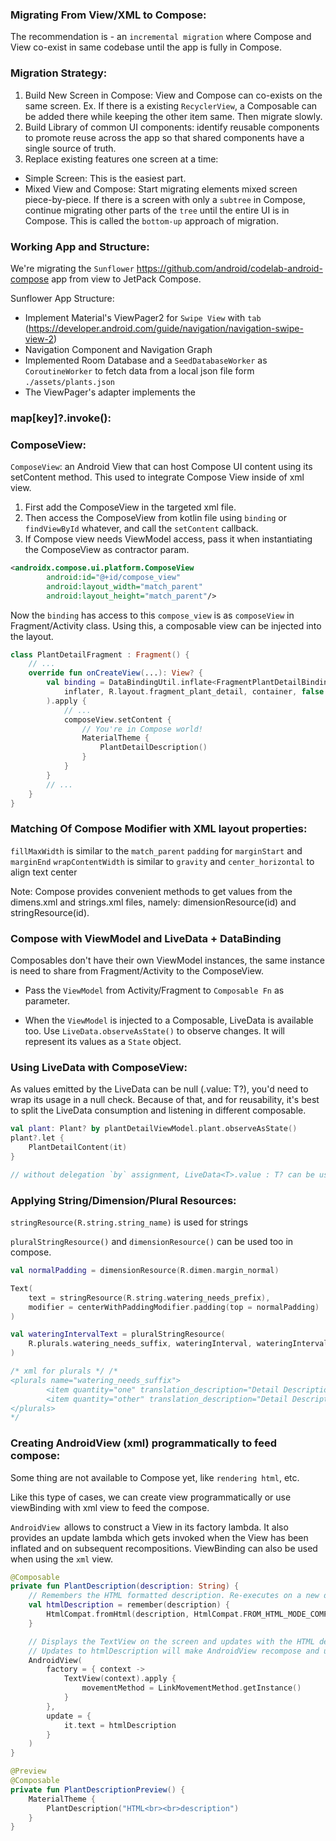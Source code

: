 ### Migrating From View/XML to Compose:
The recommendation is - an `incremental migration` where Compose and View co-exist in same codebase until the app is fully in Compose.

### Migration Strategy:
1. Build New Screen in Compose: 
View and Compose can co-exists on the same screen. Ex. If there is a existing `RecyclerView`, a Composable can be added there while keeping the other item same. Then migrate slowly.
2. Build Library of common UI components:
identify reusable components to promote reuse across the app so that shared components have a single source of truth. 
3. Replace existing features one screen at a time:
- Simple Screen: This is the easiest part.
- Mixed View and Compose: Start migrating elements mixed screen piece-by-piece. If there is a screen with only a `subtree` in Compose, continue migrating other parts of the `tree` until the entire UI is in Compose. This is called the `bottom-up` approach of migration.

### Working App and Structure:
We're migrating the `Sunflower` https://github.com/android/codelab-android-compose app from view to JetPack Compose.

Sunflower App Structure:
- Implement Material's ViewPager2 for `Swipe View` with `tab` (https://developer.android.com/guide/navigation/navigation-swipe-view-2)
- Navigation Component and Navigation Graph
- Implemented Room Database and a `SeedDatabaseWorker` as `CoroutineWorker` to fetch data from a local json file form `./assets/plants.json`
- The ViewPager's adapter implements the 
### map[key]?.invoke():

### ComposeView:
`ComposeView`: an Android View that can host Compose UI content using its setContent method. This used to integrate Compose View inside of xml view.

1. First add the ComposeView in the targeted xml file.
2. Then access the ComposeView from kotlin file using `binding` or `findViewById` whatever, and call the `setContent` callback.
3. If Compose view needs ViewModel access, pass it when instantiating the ComposeView as contractor param.
```xml
<androidx.compose.ui.platform.ComposeView
        android:id="@+id/compose_view"
        android:layout_width="match_parent"
        android:layout_height="match_parent"/>
```

Now the `binding` has access to this `compose_view` is as `composeView` in Fragment/Activity class. Using this, a composable view can be injected into the layout.
```kotlin
class PlantDetailFragment : Fragment() {
    // ...
    override fun onCreateView(...): View? {
        val binding = DataBindingUtil.inflate<FragmentPlantDetailBinding>(
            inflater, R.layout.fragment_plant_detail, container, false
        ).apply {
            // ...
            composeView.setContent {
                // You're in Compose world!
                MaterialTheme {
                    PlantDetailDescription()
                }
            }
        }
        // ...
    }
}
```
### Matching Of Compose Modifier with XML layout properties:
`fillMaxWidth` is similar to the `match_parent`
`padding` for `marginStart` and `marginEnd`
`wrapContentWidth` is similar to `gravity` and `center_horizontal` to align text center

Note: Compose provides convenient methods to get values from the dimens.xml and strings.xml files, namely: dimensionResource(id) and stringResource(id).



### Compose with ViewModel and LiveData + DataBinding
Composables don't have their own ViewModel instances, the same instance is need to share from Fragment/Activity to the ComposeView.
* Pass the `ViewModel` from Activity/Fragment to `Composable Fn` as parameter.

* When the `ViewModel` is injected to a Composable, LiveData is available too. Use `LiveData.observeAsState()` to observe changes. It will represent its values as a `State` object.

### Using LiveData with ComposeView:
As values emitted by the LiveData can be null (.value: T?), you'd need to wrap its usage in a null check. Because of that, and for reusability, it's best to split the LiveData consumption and listening in different composable.
```kotlin
val plant: Plant? by plantDetailViewModel.plant.observeAsState()
plant?.let {
    PlantDetailContent(it)
}

// without delegation `by` assignment, LiveData<T>.value : T? can be used
```

### Applying String/Dimension/Plural Resources:
`stringResource(R.string.string_name)` is used for strings

`pluralStringResource()` and `dimensionResource()` can be used too in compose.

```kotlin
val normalPadding = dimensionResource(R.dimen.margin_normal)

Text(
    text = stringResource(R.string.watering_needs_prefix),
    modifier = centerWithPaddingModifier.padding(top = normalPadding)
)

val wateringIntervalText = pluralStringResource(
    R.plurals.watering_needs_suffix, wateringInterval, wateringInterval
)

/* xml for plurals */ /*
<plurals name="watering_needs_suffix">
        <item quantity="one" translation_description="Detail Description">every day</item>
        <item quantity="other" translation_description="Detail Description">every %d days</item>
</plurals>
*/

```
### Creating AndroidView (xml) programmatically to feed compose:
Some thing are not available to Compose yet, like `rendering html`, etc.

Like this type of cases, we can create view programmatically or use viewBinding with xml view to feed the compose.

`AndroidView `allows to construct a View in its factory lambda. It also provides an update lambda which gets invoked when the View has been inflated and on subsequent recompositions. ViewBinding can also be used when using the `xml` view.

```kotlin
@Composable
private fun PlantDescription(description: String) {
    // Remembers the HTML formatted description. Re-executes on a new description
    val htmlDescription = remember(description) {
        HtmlCompat.fromHtml(description, HtmlCompat.FROM_HTML_MODE_COMPACT)
    }

    // Displays the TextView on the screen and updates with the HTML description when inflated
    // Updates to htmlDescription will make AndroidView recompose and update the text
    AndroidView(
        factory = { context ->
            TextView(context).apply {
                movementMethod = LinkMovementMethod.getInstance()
            }
        },
        update = {
            it.text = htmlDescription
        }
    )
}

@Preview
@Composable
private fun PlantDescriptionPreview() {
    MaterialTheme {
        PlantDescription("HTML<br><br>description")
    }
}
```
